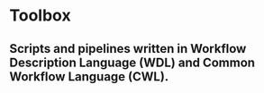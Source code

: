 # Toolbox

## Scripts and pipelines written in Workflow Description Language (WDL) and Common Workflow Language (CWL).
